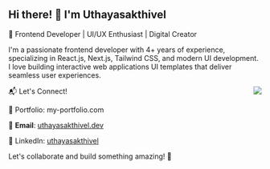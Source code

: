 ## Hi there! 👋 I'm Uthayasakthivel

🚀 Frontend Developer | UI/UX Enthusiast | Digital Creator

I'm a passionate frontend developer with 4+ years of experience, specializing in React.js, Next.js, Tailwind CSS, and modern UI development. I love building interactive web applications UI templates that deliver seamless user experiences.

<img align="right" src={https://i.pinimg.com/originals/bc/1c/5c/bc1c5caa5be55e8a602fd5ec390e8fd0.gif}>


📬 Let's Connect!

💼 Portfolio: my-portfolio.com

📩 **Email**: [uthayasakthivel.dev](mailto:uthayasakthivel.dev@gmail.com)

🔗 LinkedIn: [uthayasakthivel](https://www.linkedin.com/in/uthaya-sakthivel-career/)

Let's collaborate and build something amazing! 🚀
